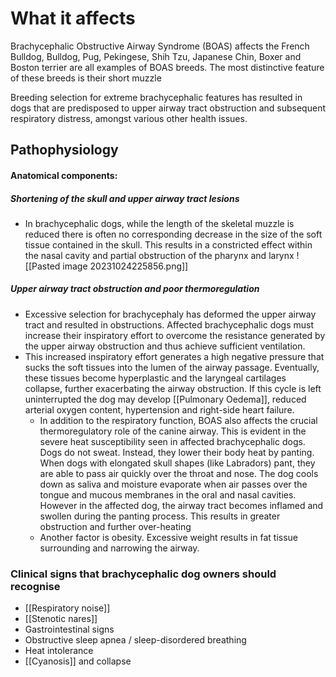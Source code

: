 # What it affects
Brachycephalic Obstructive Airway Syndrome (BOAS) affects the French Bulldog, Bulldog, Pug, Pekingese, Shih Tzu, Japanese Chin, Boxer and Boston terrier are all examples of BOAS breeds. The most distinctive feature of these breeds is their short muzzle

Breeding selection for extreme brachycephalic features has resulted in dogs that are predisposed to upper airway tract obstruction and subsequent respiratory distress, amongst various other health issues.

## Pathophysiology
#### Anatomical components:
##### Shortening of the skull and upper airway tract lesions
- In brachycephalic dogs, while the length of the skeletal muzzle is reduced there is often no corresponding decrease in the size of the soft tissue contained in the skull. This results in a constricted effect within the nasal cavity and partial obstruction of the pharynx and larynx
![[Pasted image 20231024225856.png]]

##### Upper airway tract obstruction and poor thermoregulation
- Excessive selection for brachycephaly has deformed the upper airway tract and resulted in obstructions. Affected brachycephalic dogs must increase their inspiratory effort to overcome the resistance generated by the upper airway obstruction and thus achieve sufficient ventilation.
- This increased inspiratory effort generates a high negative pressure that sucks the soft tissues into the lumen of the airway passage. Eventually, these tissues become hyperplastic and the laryngeal cartilages collapse, further exacerbating the airway obstruction. If this cycle is left uninterrupted the dog may develop [[Pulmonary Oedema]], reduced arterial oxygen content, hypertension and right-side heart failure.
  - In addition to the respiratory function, BOAS also affects the crucial thermoregulatory role of the canine airway. This is evident in the severe heat susceptibility seen in affected brachycephalic dogs. Dogs do not sweat. Instead, they lower their body heat by panting. When dogs with elongated skull shapes (like Labradors) pant, they are able to pass air quickly over the throat and nose. The dog cools down as saliva and moisture evaporate when air passes over the tongue and mucous membranes in the oral and nasal cavities. However in the affected dog, the airway tract becomes inflamed and swollen during the panting process. This results in greater obstruction and further over-heating
  - Another factor is obesity. Excessive weight results in fat tissue surrounding and narrowing the airway. 

### Clinical signs that brachycephalic dog owners should recognise
- [[Respiratory noise]]
- [[Stenotic nares]]
- Gastrointestinal signs
- Obstructive sleep apnea / sleep-disordered breathing
- Heat intolerance
- [[Cyanosis]] and collapse